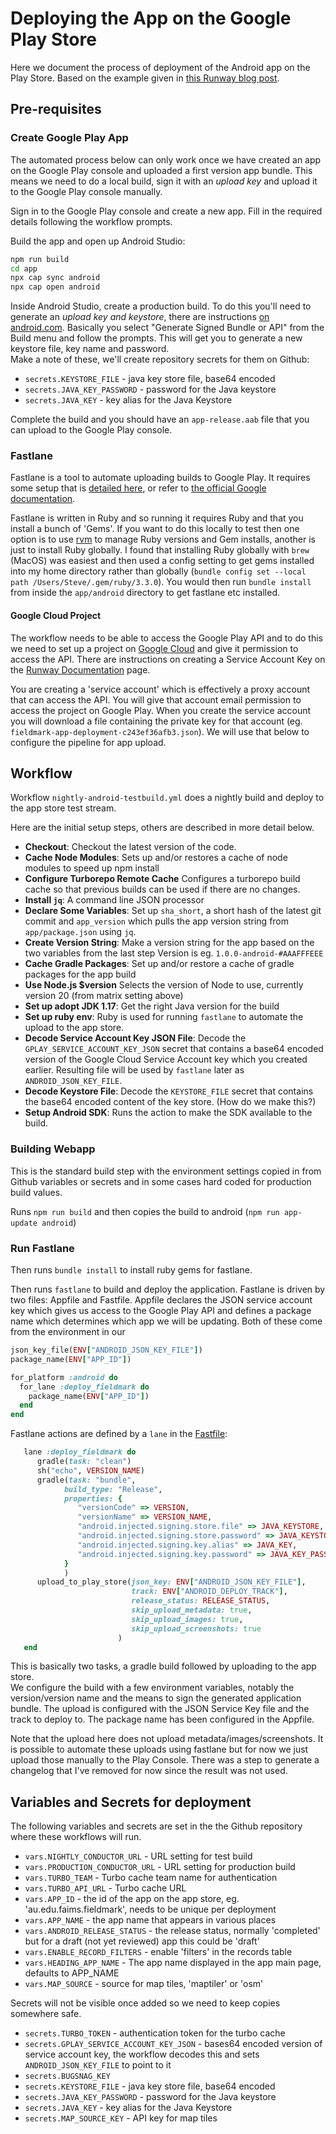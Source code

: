 # Deploying the App on the Google Play Store

Here we document the process of deployment of the Android app on the Play Store.
Based on the example given in [this Runway blog post](https://www.runway.team/blog/ci-cd-pipeline-android-app-fastlane-github-actions).

## Pre-requisites

### Create Google Play App

The automated process below can only work once we have created an app on the
Google Play console and uploaded a first version app bundle.  This means we need
to do a local build, sign it with an _upload key_ and upload it to the
Google Play console manually.

Sign in to the Google Play console and create a new app. Fill in the required
details following the workflow prompts.  

Build the app and open up Android Studio:

```bash
npm run build
cd app
npx cap sync android
npx cap open android
```

Inside Android Studio, create a production build. To do this you'll need to generate
an _upload key and keystore_, there are instructions
[on android.com](https://developer.android.com/studio/publish/app-signing#sign-apk).
Basically you select "Generate Signed Bundle or API" from the Build menu and follow the
prompts. This will get you to generate a new keystore file, key name and password.  
Make a note of these, we'll create repository secrets for them on Github:

- `secrets.KEYSTORE_FILE` - java key store file, base64 encoded
- `secrets.JAVA_KEY_PASSWORD` - password for the Java keystore
- `secrets.JAVA_KEY` - key alias for the Java Keystore

Complete the build and you should have an `app-release.aab` file that you can
upload to the Google Play console.

### Fastlane

Fastlane is a tool to automate uploading builds to Google Play. It requires some setup that
is [detailed here](https://docs.fastlane.tools/getting-started/android/setup/), or refer
to [the official Google documentation](https://developers.google.com/android-publisher/getting_started/).

Fastlane is written in Ruby and so running it requires Ruby and that you install
a bunch of 'Gems'.   If you want to do this locally to test then one option is
to use [rvm](https://rvm.io/) to manage Ruby versions and Gem installs, another is
just to install Ruby globally.   I found that installing Ruby globally with
`brew` (MacOS) was easiest and then used a config setting to get gems installed
into my home directory rather than globally (`bundle config set --local path /Users/Steve/.gem/ruby/3.3.0`).  You would then run `bundle install` from inside the `app/android`
directory to get fastlane etc installed.

#### Google Cloud Project

The workflow needs to be able to access the Google Play API and to do this we need
to set up a project on [Google Cloud](https://console.cloud.google.com/) and give it
permission to access the API. There are instructions on creating a Service Account Key on
the [Runway Documentation](https://docs.runway.team/integrations/app-stores/google-play-console#service-account-api-key-setup) page.  

You are creating a 'service account' which is effectively a proxy account that can
access the API.  You will give that account email permission to access the project
on Google Play. When you create the service account you will download a file containing
the private key for that account (eg. `fieldmark-app-deployment-c243ef36afb3.json`).
We will use that below to configure the pipeline for app upload.

## Workflow

Workflow `nightly-android-testbuild.yml` does a nightly build and deploy to the app store test stream.

Here are the initial setup steps, others are described in more detail below.

- __Checkout__: Checkout the latest version of the code.
- __Cache Node Modules__: Sets up and/or restores a cache of node modules to speed up npm install
- __Configure Turborepo Remote Cache__
Configures a turborepo build cache so that previous builds can be used if there
are no changes.
- __Install `jq`__: A command line JSON processor
- __Declare Some Variables__: Set up `sha_short`, a short hash of the latest git commit and `app_version` which pulls the app version string from `app/package.json` using `jq`.
- __Create Version String__: Make a version string for the app based on the two variables from the last step
Version is eg. `1.0.0-android-#AAAFFFEEE`
- __Cache Gradle Packages__:
Set up and/or restore a cache of gradle packages for the app build
- __Use Node.js $version__
Selects the version of Node to use, currently version 20 (from matrix setting above)
- __Set up adopt JDK 1.17__:
Get the right Java version for the build
- __Set up ruby env__:
Ruby is used for running `fastlane` to automate the upload to the app store.
- __Decode Service Account Key JSON File__:
Decode the `GPLAY_SERVICE_ACCOUNT_KEY_JSON` secret that contains a base64 encoded
version of the Google Cloud Service Account key which you created earlier.  Resulting file will be used by `fastlane` later as `ANDROID_JSON_KEY_FILE`.
- __Decode Keystore File__:
Decode the `KEYSTORE_FILE` secret that contains the base64 encoded content of the
key store. (How do we make this?)
- __Setup Android SDK__:
Runs the action to make the SDK available to the build.

### Building Webapp

This is the standard build step with the environment settings copied in from
Github variables or secrets and in some cases hard coded for production build
values.

Runs `npm run build` and then copies the build to android (`npm run app-update android`)

### Run Fastlane

Then runs `bundle install` to install ruby gems for fastlane.

Then runs `fastlane` to build and deploy the application. Fastlane is driven by
two files: Appfile and Fastfile. Appfile declares the JSON service account key
which gives us access
to the Google Play API and defines a package name which determines which app
we will be updating.  Both of these come from the environment in our

```ruby
json_key_file(ENV["ANDROID_JSON_KEY_FILE"])
package_name(ENV["APP_ID"])

for_platform :android do
  for_lane :deploy_fieldmark do
    package_name(ENV["APP_ID"])
  end
end
```

Fastlane actions are defined by a `lane` in the [Fastfile](../../app/android/fastlane/Fastfile):

```ruby
   lane :deploy_fieldmark do
      gradle(task: "clean")
      sh("echo", VERSION_NAME)
      gradle(task: "bundle",
            build_type: "Release",
            properties: {
               "versionCode" => VERSION,
               "versionName" => VERSION_NAME,
               "android.injected.signing.store.file" => JAVA_KEYSTORE,
               "android.injected.signing.store.password" => JAVA_KEYSTORE_PASSWORD,
               "android.injected.signing.key.alias" => JAVA_KEY,
               "android.injected.signing.key.password" => JAVA_KEY_PASSWORD,           
            }
            )
      upload_to_play_store(json_key: ENV["ANDROID_JSON_KEY_FILE"],
                           track: ENV["ANDROID_DEPLOY_TRACK"],
                           release_status: RELEASE_STATUS,
                           skip_upload_metadata: true,
                           skip_upload_images: true,
                           skip_upload_screenshots: true
                        )
   end
```

This is basically two tasks, a gradle build followed by uploading to the app store.  
We configure the build with a few environment variables, notably the version/version
name and the means to sign the generated application bundle.  The upload is
configured with the JSON Service Key file and the track to deploy to. The
package name has been configured in the Appfile.

Note that the upload here does not upload metadata/images/screenshots. It is
possible to automate these uploads using fastlane but for now we just upload
those manually to the Play Console.  There was a step to generate a changelog
that I've removed for now since the result was not used.

## Variables and Secrets for deployment

The following variables and secrets are set in the the Github repository
where these workflows will run.  

- `vars.NIGHTLY_CONDUCTOR_URL` - URL setting for test build
- `vars.PRODUCTION_CONDUCTOR_URL` - URL setting for production build
- `vars.TURBO_TEAM` - Turbo cache team name for authentication
- `vars.TURBO_API_URL` - Turbo cache URL
- `vars.APP_ID` - the id of the app on the app store, eg. 'au.edu.faims.fieldmark', needs to be unique per deployment
- `vars.APP_NAME` - the app name that appears in various places
- `vars.ANDROID_RELEASE_STATUS` - the release status, normally 'completed' but for a draft (not yet reviewed) app this could be 'draft'
- `vars.ENABLE_RECORD_FILTERS` - enable 'filters' in the records table
- `vars.HEADING_APP_NAME` - The app name displayed in the app main page, defaults to APP_NAME
- `vars.MAP_SOURCE` - source for map tiles, 'maptiler' or 'osm'


Secrets will not be visible once added so we need to keep copies somewhere safe.

- `secrets.TURBO_TOKEN` - authentication token for the turbo cache
- `secrets.GPLAY_SERVICE_ACCOUNT_KEY_JSON` - bases64 encoded version of service account key, the workflow decodes this and sets `ANDROID_JSON_KEY_FILE` to point to it
- `secrets.BUGSNAG_KEY`
- `secrets.KEYSTORE_FILE` - java key store file, base64 encoded
- `secrets.JAVA_KEY_PASSWORD` - password for the Java keystore
- `secrets.JAVA_KEY` - key alias for the Java Keystore
- `secrets.MAP_SOURCE_KEY` - API key for map tiles